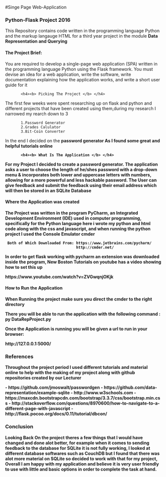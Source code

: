 #Singe Page Web-Application
<h3><b> Python-Flask Project 2016 </b></h3>
<p> This Repository contains code written in the programming language Python and the markup langauge HTML for a third year project in the module <b> Data Representation and Querying</b> <p> 
<h4> The Project Brief: </h4>
           You are required to develop a single-page web application (SPA) written
           in the programming language Python  using the Flask framework.
           You must devise an idea for a web application, write the software, write
           documentation explaining how the application works, and write a short user
           guide for it 
           
           <h4><b> Picking The Project </b> </h4>
<p> The first few weeks were spent researching up on flask and python and different projects that have been created using them,during my  research  I narrowed my rearch down to 3 <p>
           
           1.Password Generator
           2.Grades Calulator
           3.Bit-Coin Converter
 <p> In the end I decided on the <b> password generator <b> As I found some great and helpful tutorials online <p>            
           
           <h4><b> What Is The Application </b> </h4>          
<p> For my Project I decided to create a <b>password generator</b>. The application asks a user to choose the length of he/shes password with a drop-down menu & incorporates both lower and uppercase letters with numbers, allowing for a more powerful and less hackable password. The User can give feedback and submit the feedback using their email address which will then be stored in an SQLite Database <p>  

<h4><b> Where the Application was created </b></h4>
<p> The Project was written in the program PyCharm, an Integrated Development Environment (IDE) used in computer programming, specifically for the Python language here i wrote my python and html code along with the css and javascript,  and when running the python project I used the Console Emulator <b>cmder</b> <p>
           
     Both of Which Downloaded From: https://www.jetbrains.com/pycharm/
                                    http://cmder.net/
<p> In order to get flask working with pycharm an extension was downloaded inside the program, New Boston Tutorials on youtube has a video showing how to set this up <p>
                       https://www.youtube.com/watch?v=ZVGwqnjOKjk

<h4> How to Run the Application </h4>
<p>When Running the project make sure  you direct the cmder to the right directory <p>
           There you will be able to run the application with the following command :
           py DataRepProject.py 
           
           
<p>Once the Application is running you will be given a url to run in your browser:<p>
                      http://127.0.0.1:5000/

<h3><b> References</b> </h3>
 <p> Throughout the project period  I used different tutorials and material online to help with the making of my project along with github repositories created by our Lecturer <p>
            - https://github.com/jmoswalt/passwordgen
            - https://github.com/data-representation/example-sqlite
            - http://www.w3schools.com
            - https://maxcdn.bootstrapcdn.com/bootstrap/3.3.7/css/bootstrap.min.css
            - http://stackoverflow.com/questions/8970600/how-to-navigate-to-a-different-page-with-javascript
            -http://flask.pocoo.org/docs/0.11/tutorial/dbcon/
 
 <h3><b> Conclusion</b> </h3>
  <p> Looking Back On the project theres a few things that I would have changed and done alot better, for example when it comes to sending feedback to the database for SQLite it is not fully working, I looked at different database softwares such as CouchDB but I found that there was alot more material on SQLite so decided to work with that for my project, Overall I am happy with  my application and believe it is very user friendly to use with little and basic options in order to complete the task at hand.<p>   
           
 
